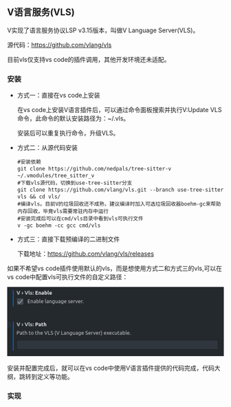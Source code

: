 ## V语言服务(VLS)

V实现了语言服务协议LSP v3.15版本，叫做V Language Server(VLS)。

源代码：https://github.com/vlang/vls

目前vls仅支持vs code的插件调用，其他开发环境还未适配。

### 安装

- 方式一：直接在vs code上安装

  在vs code上安装V语言插件后，可以通过命令面板搜索并执行V:Update VLS命令，此命令的默认安装路径为：~/.vls。

  安装后可以重复执行命令，升级VLS。

  

- 方式二：从源代码安装

  ```shell
  #安装依赖
  git clone https://github.com/nedpals/tree-sitter-v ~/.vmodules/tree_sitter_v
  #下载vls源代码，切换到use-tree-sitter分支
  git clone https://github.com/vlang/vls.git --branch use-tree-sitter vls && cd vls/
  #编译vls。目前V的垃圾回收还不成熟，建议编译时加入可选垃圾回收器boehm-gc来帮助内存回收，毕竟vls需要常驻内存中运行
  #安装完成后可以在cmd/vls目录中看到vls可执行文件
  v -gc boehm -cc gcc cmd/vls
  ```

  

- 方式三：直接下载预编译的二进制文件

  下载地址：https://github.com/vlang/vls/releases

如果不希望vs code插件使用默认的vls，而是想使用方式二和方式三的vls,可以在vs code中配置vls可执行文件的自定义路径：

![](vls.assets/instructions.png)

安装并配置完成后，就可以在vs code中使用V语言插件提供的代码完成，代码大纲，跳转到定义等功能。

### 实现